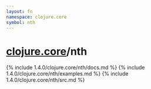 ```yaml
---
layout: fn
namespace: clojure.core
symbol: nth
---
```


# [clojure.core](../)/nth

{% include 1.4.0/clojure.core/nth/docs.md %}
{% include 1.4.0/clojure.core/nth/examples.md %}
{% include 1.4.0/clojure.core/nth/src.md %}

